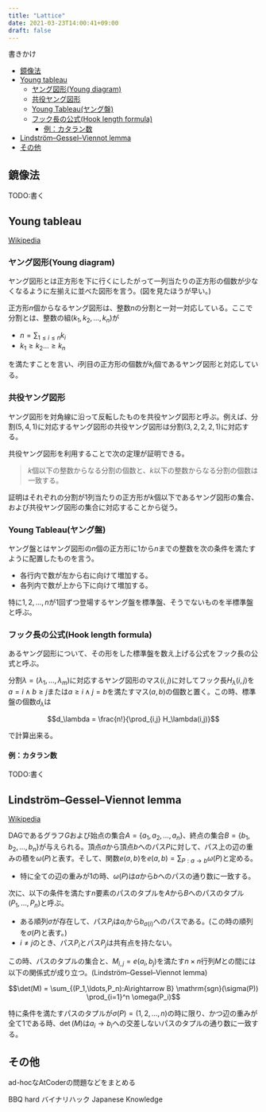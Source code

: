 ```yaml
---
title: "Lattice"
date: 2021-03-23T14:00:41+09:00
draft: false
---
```


書きかけ

<!-- @import "[TOC]" {cmd="toc" depthFrom=1 depthTo=6 orderedList=false} -->

<!-- code_chunk_output -->

- [鏡像法](#鏡像法)
- [Young tableau](#young-tableau)
  - [ヤング図形(Young diagram)](#ヤング図形young-diagram)
  - [共役ヤング図形](#共役ヤング図形)
  - [Young Tableau(ヤング盤)](#young-tableauヤング盤)
  - [フック長の公式(Hook length formula)](#フック長の公式hook-length-formula)
    - [例：カタラン数](#例カタラン数)
- [Lindström–Gessel–Viennot lemma](#lindströmgesselviennot-lemma)
- [その他](#その他)

<!-- /code_chunk_output -->

## 鏡像法

TODO:書く

## Young tableau

[Wikipedia](https://ja.wikipedia.org/wiki/%E3%83%A4%E3%83%B3%E3%82%B0%E5%9B%B3%E5%BD%A2)

### ヤング図形(Young diagram)

ヤング図形とは正方形を下に行くにしたがって一列当たりの正方形の個数が少なくなるように左揃えに並べた図形を言う。(図を見たほうが早い。)

正方形$n$個からなるヤング図形は、整数$n$の分割と一対一対応している。ここで分割とは、整数の組$(k_1,k_2,\ldots,k_n)$が

- $n = \sum_{1 \leq i \leq n} k_i$
- $k_1 \geq k_2 \ldots \geq k_n$

を満たすことを言い、$i$列目の正方形の個数が$k_i$個であるヤング図形と対応している。

### 共役ヤング図形

ヤング図形を対角線に沿って反転したものを共役ヤング図形と呼ぶ。例えば、分割$(5,4,1)$に対応するヤング図形の共役ヤング図形は分割$(3,2,2,2,1)$に対応する。

共役ヤング図形を利用することで次の定理が証明できる。

> $k$個以下の整数からなる分割の個数と、$k$以下の整数からなる分割の個数は一致する。

証明はそれぞれの分割が1列当たりの正方形が$k$個以下であるヤング図形の集合、および共役ヤング図形の集合に対応することから従う。

### Young Tableau(ヤング盤)

ヤング盤とはヤング図形の$n$個の正方形に$1$から$n$までの整数を次の条件を満たすように配置したものを言う。

- 各行内で数が左から右に向けて増加する。
- 各列内で数が上から下に向けて増加する。

特に$1,2,\ldots,n$が1回ずつ登場するヤング盤を標準盤、そうでないものを半標準盤と呼ぶ。

### フック長の公式(Hook length formula)

あるヤング図形について、その形をした標準盤を数え上げる公式をフック長の公式と呼ぶ。

分割$\lambda=(\lambda_1,\ldots,\lambda_m)$に対応するヤング図形のマス$(i,j)$に対してフック長$H_\lambda(i,j)$を$a=i \wedge b \geq j$または$a \geq i \wedge j = b$を満たすマス$(a,b)$の個数と置く。この時、標準盤の個数$d_\lambda$は

$$d_\lambda = \frac{n!}{\prod_{i,j} H_\lambda(i,j)}$$

で計算出来る。

#### 例：カタラン数

TODO:書く

## Lindström–Gessel–Viennot lemma

[Wikipedia](https://en.wikipedia.org/wiki/Lindstr%C3%B6m%E2%80%93Gessel%E2%80%93Viennot_lemma)

DAGであるグラフ$G$および始点の集合$A=\lbrace a_1,a_2,\ldots,a_n\rbrace$、終点の集合$B=\lbrace b_1,b_2,\ldots,b_n\rbrace$が与えられる。頂点$a$から頂点$b$へのパス$P$に対して、パス上の辺の重みの積を$\omega(P)$と表す。そして、関数$e(a,b)$を$e(a,b) = \sum_{P:a\rightarrow b} \omega(P)$と定める。
- 特に全ての辺の重みが$1$の時、$\omega(P)$は$a$から$b$へのパスの通り数に一致する。

次に、以下の条件を満たす$n$要素のパスのタプルを$A$から$B$へのパスのタプル$(P_1,\ldots,P_n)$と呼ぶ。
- ある順列$\sigma$が存在して、パス$P_i$は$a_i$から$b_{\sigma(i)}$へのパスである。(この時の順列を$\sigma(P)$と表す。)
- $i\not = j$のとき、パス$P_i$とパス$P_j$は共有点を持たない。

この時、パスのタプルの集合と、$M_{i,j}=e(a_i,b_j)$を満たす$n\times n$行列$M$との間には以下の関係式が成り立つ。(Lindström–Gessel–Viennot lemma)

$$\det(M) = \sum_{(P_1,\ldots,P_n):A\rightarrow B} \mathrm{sgn}(\sigma(P)) \prod_{i=1}^n \omega(P_i)$$

特に条件を満たすパスのタプルが$\sigma(P)=(1,2,\ldots,n)$の時に限り、かつ辺の重みが全て$1$である時、$\det(M)$は$a_i\rightarrow b_i$への交差しないパスのタプルの通り数に一致する。

## その他

ad-hocなAtCoderの問題などをまとめる

BBQ hard
バイナリハック
Japanese Knowledge
